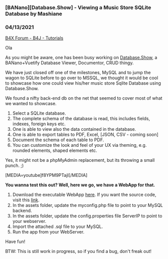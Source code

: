 ### [BANano][Database.Show] - Viewing a Music Store SQLite Database by Mashiane
### 04/13/2021
[B4X Forum - B4J - Tutorials](https://www.b4x.com/android/forum/threads/129668/)

Ola  
  
As you might be aware, one has been busy working on [Database.Show](https://www.b4x.com/android/forum/threads/database-show-webapp-using-bvad3-source-code-for-sale-50-00-coming-soon.129198/#post-814932), a BANano+Vuetify Database Viewer, Documentor, CRUD thingy.  
  
We have just closed off one of the milestones, MySQL and to jump the wagon to SQLite before to go over to MSSQL, we thought it would be cool to showcase how one could view his/her music store Sqlite Database using Database.Show.  
  
We found a nifty back-end db on the net that seemed to cover most of what we wanted to showcase.  
  
1. Select a SQLite database.  
2. The complete schema of the database is read, this includes fields, indexes, foreign keys etc.  
3. One is able to view also the data contained in the database.  
4. One is able to export tables to PDF, Excel, [JSON, CSV - coming soon]  
5. Document the schema of each table to PDF.  
6. You can customize the look and feel of your UX via theming, e.g. rounded elements, shaped elements etc.  
  
Yes, it might not be a phpMyAdmin replacement, but its throwing a small punch. ;)  
  
  
[MEDIA=youtube]f8YPM9PTajI[/MEDIA]  
  
  
**You wanna test this out? Well, here we go, we have a WebApp for that.**  
  
1. Download the executable WebApp [here](https://github.com/Mashiane/Database.Show). If you want the source code, visit this [link](https://www.b4x.com/android/forum/threads/database-show-webapp-using-bvad3-source-code-for-sale-50-00-coming-soon.129198/#post-814932).  
2. In the assets folder, update the myconfig.php file to point to your MySQL backend.  
3. In the assets folder, update the config.properties file ServerIP to point to your webserver.  
4. Import the attached .sql file to your MySQL.  
5. Run the app from your WebServer.  
  
Have fun!  
  
BTW: This is still work in progress, so if you find a bug, don't freak out!